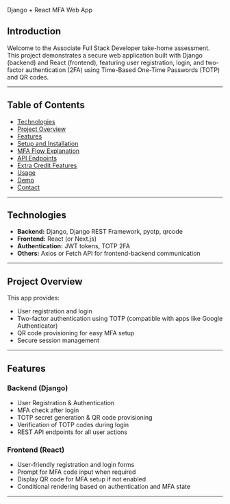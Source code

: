 Django + React MFA Web App

## Introduction
Welcome to the Associate Full Stack Developer take-home assessment.  
This project demonstrates a secure web application built with Django (backend) and React (frontend), featuring user registration, login, and two-factor authentication (2FA) using Time-Based One-Time Passwords (TOTP) and QR codes.

---

## Table of Contents
- [Technologies](#technologies)  
- [Project Overview](#project-overview)  
- [Features](#features)  
- [Setup and Installation](#setup-and-installation)  
- [MFA Flow Explanation](#mfa-flow-explanation)  
- [API Endpoints](#api-endpoints)  
- [Extra Credit Features](#extra-credit-features)  
- [Usage](#usage)  
- [Demo](#demo)  
- [Contact](#contact)

---

## Technologies
- **Backend:** Django, Django REST Framework, pyotp, qrcode  
- **Frontend:** React (or Next.js)  
- **Authentication:** JWT tokens, TOTP 2FA  
- **Others:** Axios or Fetch API for frontend-backend communication

---

## Project Overview
This app provides:
- User registration and login  
- Two-factor authentication using TOTP (compatible with apps like Google Authenticator)  
- QR code provisioning for easy MFA setup  
- Secure session management

---

## Features

### Backend (Django)
- User Registration & Authentication  
- MFA check after login  
- TOTP secret generation & QR code provisioning  
- Verification of TOTP codes during login  
- REST API endpoints for all user actions

### Frontend (React)
- User-friendly registration and login forms  
- Prompt for MFA code input when required  
- Display QR code for MFA setup if not enabled  
- Conditional rendering based on authentication and MFA state

---



